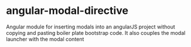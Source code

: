 # angular-modal-directive
Angular module for inserting modals into an angularJS project without copying and pasting boiler plate bootstrap code. It also couples the modal launcher with the modal content
